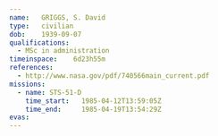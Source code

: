 ```yaml
---
name:	GRIGGS, S. David
type:	civilian
dob:	1939-09-07
qualifications:
  - MSc in administration
timeinspace:	6d23h55m
references:
  - http://www.nasa.gov/pdf/740566main_current.pdf
missions:
  - name: STS-51-D
    time_start:   1985-04-12T13:59:05Z
    time_end:     1985-04-19T13:54:29Z
evas:
---
```

